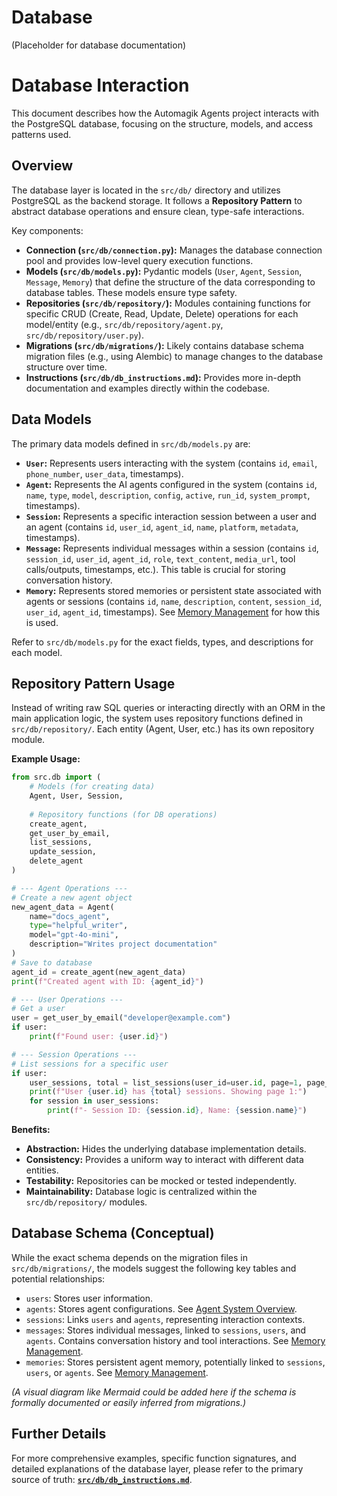 # Database

(Placeholder for database documentation) 

# Database Interaction

This document describes how the Automagik Agents project interacts with the PostgreSQL database, focusing on the structure, models, and access patterns used.

## Overview

The database layer is located in the `src/db/` directory and utilizes PostgreSQL as the backend storage. It follows a **Repository Pattern** to abstract database operations and ensure clean, type-safe interactions.

Key components:

*   **Connection (`src/db/connection.py`):** Manages the database connection pool and provides low-level query execution functions.
*   **Models (`src/db/models.py`):** Pydantic models (`User`, `Agent`, `Session`, `Message`, `Memory`) that define the structure of the data corresponding to database tables. These models ensure type safety.
*   **Repositories (`src/db/repository/`):** Modules containing functions for specific CRUD (Create, Read, Update, Delete) operations for each model/entity (e.g., `src/db/repository/agent.py`, `src/db/repository/user.py`).
*   **Migrations (`src/db/migrations/`):** Likely contains database schema migration files (e.g., using Alembic) to manage changes to the database structure over time.
*   **Instructions (`src/db/db_instructions.md`):** Provides more in-depth documentation and examples directly within the codebase.

## Data Models

The primary data models defined in `src/db/models.py` are:

*   **`User`:** Represents users interacting with the system (contains `id`, `email`, `phone_number`, `user_data`, timestamps).
*   **`Agent`:** Represents the AI agents configured in the system (contains `id`, `name`, `type`, `model`, `description`, `config`, `active`, `run_id`, `system_prompt`, timestamps).
*   **`Session`:** Represents a specific interaction session between a user and an agent (contains `id`, `user_id`, `agent_id`, `name`, `platform`, `metadata`, timestamps).
*   **`Message`:** Represents individual messages within a session (contains `id`, `session_id`, `user_id`, `agent_id`, `role`, `text_content`, `media_url`, tool calls/outputs, timestamps, etc.). This table is crucial for storing conversation history.
*   **`Memory`:** Represents stored memories or persistent state associated with agents or sessions (contains `id`, `name`, `description`, `content`, `session_id`, `user_id`, `agent_id`, timestamps). See [Memory Management](./memory.md) for how this is used.

Refer to `src/db/models.py` for the exact fields, types, and descriptions for each model.

## Repository Pattern Usage

Instead of writing raw SQL queries or interacting directly with an ORM in the main application logic, the system uses repository functions defined in `src/db/repository/`. Each entity (Agent, User, etc.) has its own repository module.

**Example Usage:**

```python
from src.db import (
    # Models (for creating data)
    Agent, User, Session,
    
    # Repository functions (for DB operations)
    create_agent, 
    get_user_by_email,
    list_sessions,
    update_session,
    delete_agent
)

# --- Agent Operations ---
# Create a new agent object
new_agent_data = Agent(
    name="docs_agent",
    type="helpful_writer",
    model="gpt-4o-mini",
    description="Writes project documentation"
)
# Save to database
agent_id = create_agent(new_agent_data)
print(f"Created agent with ID: {agent_id}")

# --- User Operations ---
# Get a user
user = get_user_by_email("developer@example.com")
if user:
    print(f"Found user: {user.id}")

# --- Session Operations ---
# List sessions for a specific user
if user:
    user_sessions, total = list_sessions(user_id=user.id, page=1, page_size=10)
    print(f"User {user.id} has {total} sessions. Showing page 1:")
    for session in user_sessions:
        print(f"- Session ID: {session.id}, Name: {session.name}")
```

**Benefits:**

*   **Abstraction:** Hides the underlying database implementation details.
*   **Consistency:** Provides a uniform way to interact with different data entities.
*   **Testability:** Repositories can be mocked or tested independently.
*   **Maintainability:** Database logic is centralized within the `src/db/repository/` modules.

## Database Schema (Conceptual)

While the exact schema depends on the migration files in `src/db/migrations/`, the models suggest the following key tables and potential relationships:

*   `users`: Stores user information.
*   `agents`: Stores agent configurations. See [Agent System Overview](./agents_overview.md).
*   `sessions`: Links `users` and `agents`, representing interaction contexts.
*   `messages`: Stores individual messages, linked to `sessions`, `users`, and `agents`. Contains conversation history and tool interactions. See [Memory Management](./memory.md).
*   `memories`: Stores persistent agent memory, potentially linked to `sessions`, `users`, or `agents`. See [Memory Management](./memory.md).

*(A visual diagram like Mermaid could be added here if the schema is formally documented or easily inferred from migrations.)*

## Further Details

For more comprehensive examples, specific function signatures, and detailed explanations of the database layer, please refer to the primary source of truth: **[`src/db/db_instructions.md`](mdc:src/db/db_instructions.md)**. 